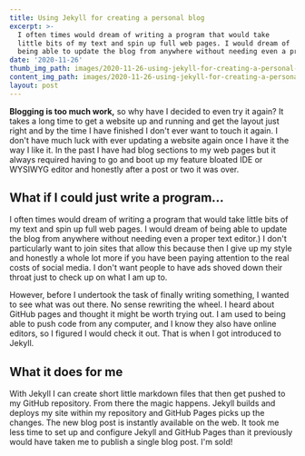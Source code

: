 ```yaml
---
title: Using Jekyll for creating a personal blog
excerpt: >-
  I often times would dream of writing a program that would take
  little bits of my text and spin up full web pages. I would dream of
  being able to update the blog from anywhere without needing even a proper text editor.
date: '2020-11-26'
thumb_img_path: images/2020-11-26-using-jekyll-for-creating-a-personal-blog.png
content_img_path: images/2020-11-26-using-jekyll-for-creating-a-personal-blog.png
layout: post
---
```


**Blogging is too much work,** so why have I decided to even try it again? It takes a long time to get a website up and running and get the layout just right and by the time I have finished I don't ever want to touch it again. I don't have much luck with ever updating a website again once I have it the way I like it. In the past I have had blog sections to my web pages but it always required having to go and boot up my feature bloated IDE or WYSIWYG editor and honestly after a post or two it was over.

## What if I could just write a program...

I often times would dream of writing a program that would take little bits of my text and spin up full web pages. I would dream of being able to update the blog from anywhere without needing even a proper text editor.) I don't particularly want to join sites that allow this because then I give up my style and honestly a whole lot more if you have been paying attention to the real costs of social media. I don't want people to have ads shoved down their throat just to check up on what I am up to.

However, before I undertook the task of finally writing something, I wanted to see what was out there. No sense rewriting the wheel. I heard about GitHub pages and thought it might be worth trying out. I am used to being able to push code from any computer, and I know they also have online editors, so I figured I would check it out. That is when I got introduced to Jekyll.

## What it does for me

With Jekyll I can create short little markdown files that then get pushed to my GitHub repository. From there the magic happens. Jekyll builds and deploys my site within my repository and GitHub Pages picks up the changes. The new blog post is instantly available on the web. It took me less time to set up and configure Jekyll and GitHub Pages than it previously would have taken me to publish a single blog post. I'm sold!

